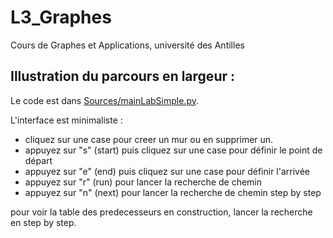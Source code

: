# L3_Graphes
Cours de Graphes et Applications, université des Antilles

## Illustration du parcours en largeur :

Le code est dans [Sources/mainLabSimple.py](Sources/mainLabSimple.py).

L'interface est minimaliste :

- cliquez sur une case pour creer un mur ou en supprimer un.
- appuyez sur "s" (start) puis cliquez sur une case pour définir le point de départ
- appuyez sur "e" (end) puis cliquez sur une case pour définir l'arrivée
- appuyez sur "r" (run) pour lancer la recherche de chemin
- appuyez sur "n" (next) pour lancer la recherche de chemin step by step

pour voir la table des predecesseurs en construction,
lancer la recherche en step by step.
